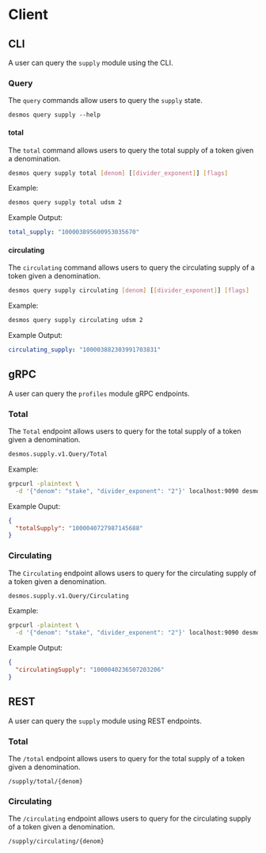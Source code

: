 <!--
order: 2
-->

# Client 

## CLI

A user can query the `supply` module using the CLI. 

### Query 

The `query` commands allow users to query the `supply` state. 

```
desmos query supply --help
```

#### total
The `total` command allows users to query the total supply of a token given a denomination. 

```bash
desmos query supply total [denom] [[divider_exponent]] [flags]
```

Example: 
```bash
desmos query supply total udsm 2
```

Example Output: 
```yaml
total_supply: "100003895600953035670"
```

#### circulating
The `circulating` command allows users to query the circulating supply of a token given a denomination. 

```bash
desmos query supply circulating [denom] [[divider_exponent]] [flags]
```

Example:
```bash
desmos query supply circulating udsm 2
```

Example Output:
```yaml
circulating_supply: "100003882303991703831"
```

## gRPC 
A user can query the `profiles` module gRPC endpoints. 

### Total
The `Total` endpoint allows users to query for the total supply of a token given a denomination. 

```bash
desmos.supply.v1.Query/Total
```

Example:
```bash
grpcurl -plaintext \
  -d '{"denom": "stake", "divider_exponent": "2"}' localhost:9090 desmos.supply.v1.Query/Total
```

Example Ouput:
```json
{
  "totalSupply": "1000040727987145688"
}
```

### Circulating
The `Circulating` endpoint allows users to query for the circulating supply of a token given a denomination.

```bash
desmos.supply.v1.Query/Circulating
```

Example:
```bash
grpcurl -plaintext \
  -d '{"denom": "stake", "divider_exponent": "2"}' localhost:9090 desmos.supply.v1.Query/Circulating
```

Example Output:
```json
{
  "circulatingSupply": "1000040236507203206"
}
```

## REST 
A user can query the `supply` module using REST endpoints. 

### Total 
The `/total` endpoint allows users to query for the total supply of a token given a denomination. 

```
/supply/total/{denom}
```

### Circulating
The `/circulating` endpoint allows users to query for the circulating supply of a token given a denomination.

```
/supply/circulating/{denom}
```
